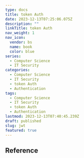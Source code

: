 ```yaml
---
type: docs
title: token Auth
date: 2023-12-13T07:25:06.075Z
description: ""
linkTitle: token Auth
nav_weight: 1
nav_icon:
  vendor: bs
  name: book
  color: blue
series:
  - Computer Science
  - IT Security
categories:
  - Computer Science
  - IT Security
  - token Auth
  - Authentication
tags:
  - Computer Science
  - IT Security
  - token Auth
  - Authentication
lastmod: 2023-12-13T07:40:45.239Z
draft: published
slug: jwt
featured: true
---
```


## Reference
